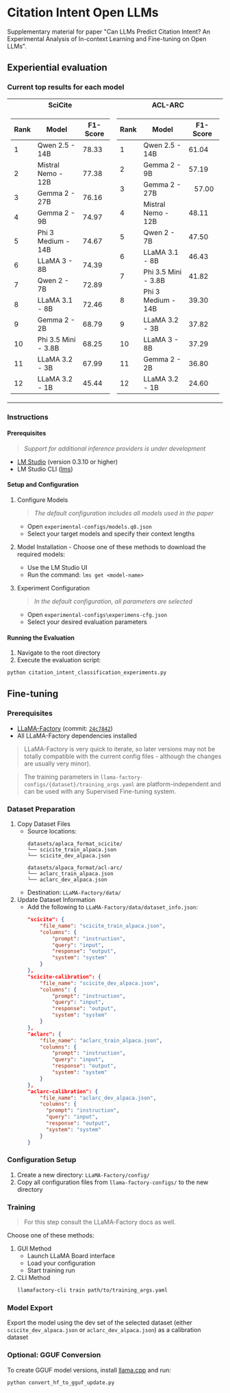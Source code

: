 # Citation Intent Open LLMs

Supplementary material for paper "Can LLMs Predict Citation Intent? An Experimental Analysis of In-context Learning and Fine-tuning on Open LLMs".


## Experiential evaluation

### Current top results for each model

<table>
<tr><th> SciCite </th><th> ACL-ARC </th></tr>
<tr><td>

| Rank | Model               | F1-Score |
| ---- | ------------------- | -------- |
|    1 | Qwen 2.5 - 14B      |    78.33 |
|    2 | Mistral Nemo - 12B  |    77.38 |
|    3 | Gemma 2 - 27B       |    76.16 |
|    4 | Gemma 2 - 9B        |    74.97 |
|    5 | Phi 3 Medium - 14B  |    74.67 |
|    6 | LLaMA 3 - 8B        |    74.39 |
|    7 | Qwen 2 - 7B         |    72.89 |
|    8 | LLaMA 3.1 - 8B      |    72.46 |
|    9 | Gemma 2 - 2B        |    68.79 |
|   10 | Phi 3.5 Mini - 3.8B |    68.25 |
|   11 | LLaMA 3.2 - 3B      |    67.99 |
|   12 | LLaMA 3.2 - 1B      |    45.44 |

</td><td>

| Rank | Model               | F1-Score |
| ---- | ------------------- | -------- |
|    1 | Qwen 2.5 - 14B      |    61.04 |
|    2 | Gemma 2 - 9B        |    57.19 |
|    3 | Gemma 2 - 27B       |    57.00 |
|    4 | Mistral Nemo - 12B  |    48.11 |
|    5 | Qwen 2 - 7B         |    47.50 |
|    6 | LLaMA 3.1 - 8B      |    46.43 |
|    7 | Phi 3.5 Mini - 3.8B |    41.82 |
|    8 | Phi 3 Medium - 14B  |    39.30 |
|    9 | LLaMA 3.2 - 3B      |    37.82 |
|   10 | LLaMA 3 - 8B        |    37.29 |
|   11 | Gemma 2 - 2B        |    36.80 |
|   12 | LLaMA 3.2 - 1B      |    24.60 |

</td></tr> </table>

### Instructions

#### Prerequisites
> *Support for additional inference providers is under development*
- [LM Studio](https://lmstudio.ai/) (version 0.3.10 or higher)
- LM Studio CLI ([lms](https://github.com/lmstudio-ai/lms))

#### Setup and Configuration
1. Configure Models
    > *The default configuration includes all models used in the paper*
    - Open `experimental-configs/models.q8.json`
    - Select your target models and specify their context lengths
      
2. Model Installation - Choose one of these methods to download the required models:
    - Use the LM Studio UI
    - Run the command: `lms get <model-name>`
    
3. Experiment Configuration
    > *In the default configuration, all parameters are selected*
    - Open `experimental-configs\experimens-cfg.json`
    - Select your desired evaluation parameters

#### Running the Evaluation
1. Navigate to the root directory
2. Execute the evaluation script:

```bash
python citation_intent_classification_experiments.py
```

## Fine-tuning

### Prerequisites
- [LLaMA-Factory](https://github.com/hiyouga/LLaMA-Factory) (commit: [`24c7842`](https://github.com/hiyouga/LLaMA-Factory/tree/24c78429489809873a1269a735ea5421340b32a2))
- All LLaMA-Factory dependencies installed

> LLaMA-Factory is very quick to iterate, so later versions may not be totally compatible with the current config files - although the changes are usually very minor).

> The training parameters in `llama-factory-configs/{dataset}/training_args.yaml` are platform-independent and can be used with any Supervised Fine-tuning system.

### Dataset Preparation
1. Copy Dataset Files
    - Source locations:
      ```
      datasets/aplaca_format_scicite/
      └── scicite_train_alpaca.json
      └── scicite_dev_alpaca.json
      
      datasets/alpaca_format/acl-arc/
      └── aclarc_train_alpaca.json
      └── aclarc_dev_alpaca.json
      ```
     - Destination: `LLaMA-Factory/data/`
2. Update Dataset Information
     - Add the following to `LLaMA-Factory/data/dataset_info.json`:  
       ```json
       "scicite": {
           "file_name": "scicite_train_alpaca.json",
           "columns": {
               "prompt": "instruction",
               "query": "input",
               "response": "output",
               "system": "system"
           }
       },
       "scicite-calibration": {
           "file_name": "scicite_dev_alpaca.json",
           "columns": {
               "prompt": "instruction",
               "query": "input",
               "response": "output",
               "system": "system"
           }
       },
       "aclarc": {
           "file_name": "aclarc_train_alpaca.json",
           "columns": {
               "prompt": "instruction",
               "query": "input",
               "response": "output",
               "system": "system"
           }
       },
       "aclarc-calibration": {
           "file_name": "aclarc_dev_alpaca.json",
           "columns": {
             "prompt": "instruction",
             "query": "input",
             "response": "output",
             "system": "system"
           }
       }
       ```

### Configuration Setup
1. Create a new directory: `LLaMA-Factory/config/`
2. Copy all configuration files from `llama-factory-configs/` to the new directory

### Training
> For this step consult the LLaMA-Factory docs as well.

Choose one of these methods:
1. GUI Method
    - Launch LLaMA Board interface
    - Load your configuration
    - Start training run
2. CLI Method
    ```bash
    llamafactory-cli train path/to/training_args.yaml
    ```

### Model Export
Export the model using the dev set of the selected dataset (either `scicite_dev_alpaca.json` or `aclarc_dev_alpaca.json`) as a calibration dataset

### Optional: GGUF Conversion
To create GGUF model versions, install [llama.cpp](https://github.com/ggml-org/llama.cpp) and run:
```bash
python convert_hf_to_gguf_update.py
```
